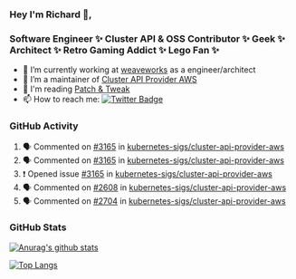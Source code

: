 ### Hey I'm Richard 👋, 

<h3 align="left">Software Engineer ✨ Cluster API & OSS Contributor ✨ Geek ✨ Architect ✨ Retro Gaming Addict ✨ Lego Fan ✨</h3>

- 🔭 I’m currently working at [weaveworks](https://github.com/weaveworks) as a engineer/architect
- 👯 I’m a maintainer of [Cluster API Provider AWS](https://github.com/kubernetes-sigs/cluster-api-provider-aws)
- 💬 I'm reading [Patch & Tweak](https://bjooks.com/products/patch-tweak-exploring-modular-synthesis)
- 📫 How to reach me: [![Twitter Badge](https://img.shields.io/badge/-@fruit_case-00acee?style=flat&logo=Twitter&logoColor=white)](https://twitter.com/intent/follow?screen_name=fruit_case "Follow on Twitter")

### GitHub Activity 

<!--START_SECTION:activity-->
1. 🗣 Commented on [#3165](https://github.com/kubernetes-sigs/cluster-api-provider-aws/issues/3165) in [kubernetes-sigs/cluster-api-provider-aws](https://github.com/kubernetes-sigs/cluster-api-provider-aws)
2. 🗣 Commented on [#3165](https://github.com/kubernetes-sigs/cluster-api-provider-aws/issues/3165) in [kubernetes-sigs/cluster-api-provider-aws](https://github.com/kubernetes-sigs/cluster-api-provider-aws)
3. ❗️ Opened issue [#3165](https://github.com/kubernetes-sigs/cluster-api-provider-aws/issues/3165) in [kubernetes-sigs/cluster-api-provider-aws](https://github.com/kubernetes-sigs/cluster-api-provider-aws)
4. 🗣 Commented on [#2608](https://github.com/kubernetes-sigs/cluster-api-provider-aws/issues/2608) in [kubernetes-sigs/cluster-api-provider-aws](https://github.com/kubernetes-sigs/cluster-api-provider-aws)
5. 🗣 Commented on [#2704](https://github.com/kubernetes-sigs/cluster-api-provider-aws/issues/2704) in [kubernetes-sigs/cluster-api-provider-aws](https://github.com/kubernetes-sigs/cluster-api-provider-aws)
<!--END_SECTION:activity-->

### GitHub Stats

[![Anurag's github stats](https://github-readme-stats.vercel.app/api?username=richardcase&count_private=true&show_icons=true)](https://github.com/anuraghazra/github-readme-stats)

[![Top Langs](https://github-readme-stats.vercel.app/api/top-langs/?username=richardcase&hide=html&layout=compact)](https://github.com/anuraghazra/github-readme-stats)
